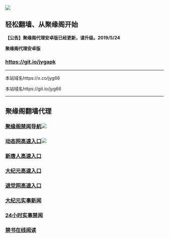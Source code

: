 ![](https://raw.githubusercontent.com/hao369/a/master/j.jpg)



## 轻松翻墙、从聚缘阁开始



**【公告】聚缘阁代理安卓版已经更新，请升级。2019/5/24**

 
**聚缘阁代理安卓版**
### https://git.io/jygapk  

***

本站域名https://x.co/jyg66 

本站域名https://git.io/jyg66



***




## 聚缘阁翻墙代理 



### [聚缘阁禁闻导航](https://cold-dust-efcd.3ety677ui.workers.dev/-----https://66u.nnmyr.tk/)![](https://tup.vraet.cf/jyg.gif)

### [动态网高速入口](https://cold-dust-efcd.3ety677ui.workers.dev/-----https://66u.nnmyr.tk/)![](https://tup.vraet.cf/jygdl.gif)


### [新唐人高速入口](https://cold-dust-efcd.3ety677ui.workers.dev/-----https://66u.nnmyr.tk/)

### [大纪元高速入口](https://cold-dust-efcd.3ety677ui.workers.dev/-----https://66u.nnmyr.tk/)

### [退党网高速入口](https://cold-dust-efcd.3ety677ui.workers.dev/-----https://66u.nnmyr.tk/)






### [大纪元实事新闻](https://git.io/fjmgE)

### [24小时实事禁闻](https://git.io/fj3Go)

### [禁书在线阅读](https://git.io/fjJ5Z)






